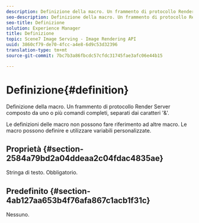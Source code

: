 ```yaml
---
description: Definizione della macro. Un frammento di protocollo Render Server composto da uno o più comandi completi, separati dai caratteri '&'.
seo-description: Definizione della macro. Un frammento di protocollo Render Server composto da uno o più comandi completi, separati dai caratteri '&'.
seo-title: Definizione
solution: Experience Manager
title: Definizione
topic: Scene7 Image Serving - Image Rendering API
uuid: 3860cf79-de70-4fcc-a4e8-6d9c53d32396
translation-type: tm+mt
source-git-commit: 7bc7b3a86fbcdc57cfdc31745fae3afc06e44b15

---
```



# Definizione{#definition}

Definizione della macro. Un frammento di protocollo Render Server composto da uno o più comandi completi, separati dai caratteri &#39;&amp;&#39;.

Le definizioni delle macro non possono fare riferimento ad altre macro. Le macro possono definire e utilizzare variabili personalizzate.

## Proprietà {#section-2584a79bd2a04ddeaa2c04fdac4835ae}

Stringa di testo. Obbligatorio.

## Predefinito {#section-4ab127aa653b4f76afa867c1acb1f31c}

Nessuno.
